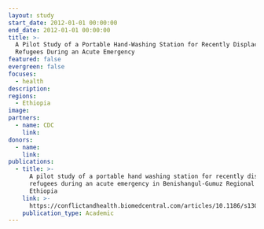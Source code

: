 ```yaml
---
layout: study
start_date: 2012-01-01 00:00:00
end_date: 2012-01-01 00:00:00
title: >-
  A Pilot Study of a Portable Hand-Washing Station for Recently Displaced
  Refugees During an Acute Emergency
featured: false
evergreen: false
focuses:
  - health
description:
regions:
  - Ethiopia
image:
partners:
  - name: CDC
    link:
donors:
  - name:
    link:
publications:
  - title: >-
      A pilot study of a portable hand washing station for recently displaced
      refugees during an acute emergency in Benishangul-Gumuz Regional State,
      Ethiopia
    link: >-
      https://conflictandhealth.biomedcentral.com/articles/10.1186/s13031-015-0053-6
    publication_type: Academic
---
```


